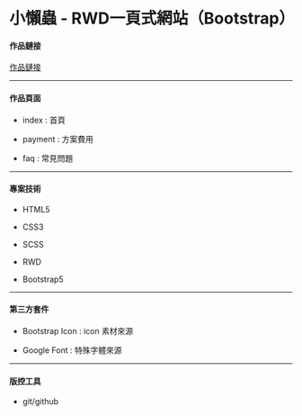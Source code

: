 # 小懶蟲 - RWD一頁式網站（Bootstrap）

#### 作品鏈接
[作品鏈接](https://samueltan1215.github.io/project-LandingPage/ "作品鏈接")

------------
#### 作品頁面
- index : 首頁

- payment : 方案費用

- faq : 常見問題


------------

#### 專案技術
- HTML5

- CSS3

- SCSS

- RWD

- Bootstrap5
------------

#### 第三方套件

- Bootstrap Icon : icon 素材來源

- Google Font : 特殊字體來源


------------

#### 版控工具
- git/github
